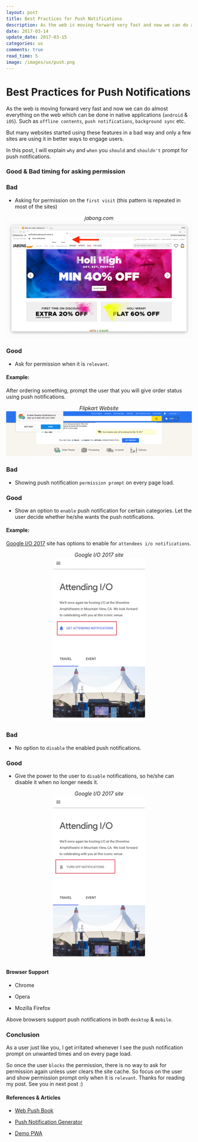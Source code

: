 ```yaml
---
layout: post
title: Best Practices for Push Notifications
description: As the web is moving forward very fast and now we can do almost everything on the web which can be done in native applications (android & iOS).
date: 2017-03-14
update_date: 2017-03-15
categories: ux
comments: true
read_time: 5
image: /images/ux/push.png
---
```


# Best Practices for Push Notifications

As the web is moving forward very fast and now we can do almost everything on the web which can be done in native applications (`android` & `iOS`). Such as `offline contents`, `push notifications`, `background sync` etc. 

But many websites started using these features in a bad way and only a few sites are using it in better ways to engage users. 

In this post, I will explain `why` and `when` you `should` and `shouldn't` prompt for push notifications.

### Good & Bad timing for asking permission

### Bad

- Asking for permission on the `first visit` (this pattern is repeated in most of the sites)

<center class="mtop30 mbot30 b"><i>jabong.com</i></center>

<center> <img src="/images/ux/jabong.png" alt="Jabong Website"/></center>

### Good 

- Ask for permission when it is `relevant`. 

#### Example:

After ordering something, prompt the user that you will give order status using push notifications.

<center class="mtop30 mbot30 b"><i>Flipkart Website</i></center>

<center> <img src="/images/ux/flipkart.png" alt="Flipkart Website"/></center>

### Bad

- Showing push notification `permission prompt` on every page load.

### Good

- Show an option to `enable` push notification for certain categories. Let the user decide whether he/she wants the push notifications.

#### Example:

<a href="https://events.google.com/io/attending/" target="_blank">Google I/O 2017</a> site has options to enable for `attendees i/o notifications`.

<center class="mtop30 mbot30 b"><i>Google I/O 2017 site</i></center>

<center> <img width="250px" src="/images/ux/io-1.jpg" alt="Google IO 2017 - Mobile"/></center>

### Bad

- No option to `disable` the enabled push notifications.

### Good

- Give the power to the user to `disable` notifications, so he/she can disable it when no longer needs it.

<center class="mtop30 mbot30 b"><i>Google I/O 2017 site</i></center>

<center> <img width="250px" src="/images/ux/io-2.jpg" alt="Google IO 2017 - Mobile"/></center>

#### Browser Support

- Chrome

- Opera

- Mozilla Firefox

Above browsers support push notifications in both `desktop` & `mobile`.

### Conclusion

As a user just like you, I get irritated whenever I see the push notification prompt on unwanted times and on every page load.

So once the user `blocks` the permission, there is no way to ask for permission again unless user clears the site cache. So focus on the user and show permission prompt only when it is `relevant`. Thanks for reading my post. See you in next post :)

#### References & Articles

- <a href="https://web-push-book.gauntface.com/" target="_blank">Web Push Book
</a>

- <a href="https://tests.peter.sh/notification-generator/" target="_blank">Push Notification Generator
</a>

- <a href="https://demopwa.in" target="_blank">Demo PWA</a>
